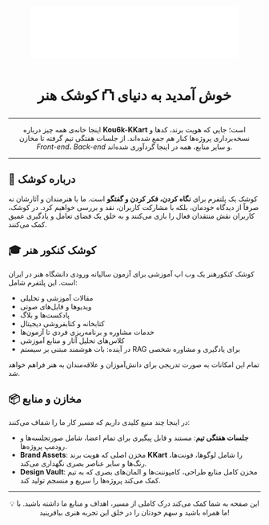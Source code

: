 <div align="center">
  <img src="https://github.com/kou6k-kkart/.github/blob/main/assets/logos/kkart-logo-monochrome-white.svg" alt='KKArt! Logo' />
</div>

<h1 align="center">خوش آمدید به دنیای ⛫ کوشک هنر</h1>

---

<p align="center">
اینجا خانه‌ی همه چیز درباره <strong>Kou6k-KKart</strong> است؛ جایی که هویت برند، کدها و نسخه‌برداری پروژه‌ها کنار هم جمع شده‌اند. از جلسات هفتگی تیم گرفته تا مخازن <em>Front-end</em>، <em>Back-end</em> و سایر منابع، همه در اینجا گردآوری شده‌اند.
</p>

---

## 🎨 درباره کوشک

کوشک یک پلتفرم برای <strong>نگاه کردن، فکر کردن و گفتگو</strong> است. ما با هنرمندان و آثارشان نه صرفاً از دیدگاه خودمان، بلکه با مشارکت کاربران، نقد و بررسی خواهیم کرد. در کوشک، کاربران نقش منتقدان فعال را بازی می‌کنند و به خلق یک فضای تعامل و یادگیری عمیق کمک می‌کنند.

## 🎓 کوشک کنکور هنر

کوشک کنکورهنر یک وب اپ آموزشی برای آزمون سالیانه ورودی دانشگاه هنر در ایران است. این پلتفرم شامل:

- مقالات آموزشی و تحلیلی
- ویدیوها و فایل‌های صوتی
- پادکست‌ها و بلاگ
- کتابخانه و کتابفروشی دیجیتال
- خدمات مشاوره و برنامه‌ریزی فردی تا آزمون‌ها
- کلاس‌های تحلیل آثار و منابع آموزشی
- در آینده: بات هوشمند مبتنی بر سیستم RAG برای یادگیری و مشاوره شخصی

تمام این امکانات به صورت تدریجی برای دانش‌آموزان و علاقه‌مندان به هنر فراهم خواهد شد.

## 📦 مخازن و منابع

در اینجا چند منبع کلیدی داریم که مسیر کار ما را شفاف می‌کنند:

- **جلسات هفتگی تیم**: مستند و قابل پیگیری برای تمام اعضا، شامل صورتجلسه‌ها و رودمپ پروژه‌ها.
- **Brand Assets**: مخزن اصلی که هویت برند <strong>KKart</strong> را شامل لوگوها، فونت‌ها، رنگ‌ها و سایر عناصر بصری نگهداری می‌کند.
- **Design Vault**: مخزن کامل منابع طراحی، کامپوننت‌ها و المان‌های بصری که به تیم کمک می‌کند پروژه‌ها را سریع و منسجم تولید کند.

---

<p align="center">
💡 این صفحه به شما کمک می‌کند درک کاملی از مسیر، اهداف و منابع ما داشته باشید. با ما همراه باشید و سهم خودتان را در خلق این تجربه هنری بیافرینید!
</p>
